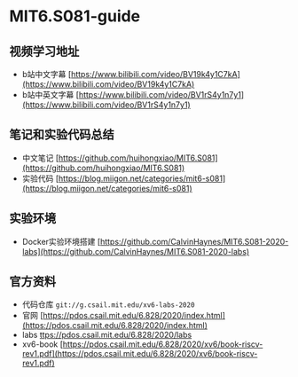 # MIT6.S081-guide

## 视频学习地址
- b站中文字幕  [https://www.bilibili.com/video/BV19k4y1C7kA](https://www.bilibili.com/video/BV19k4y1C7kA)
- b站中英文字幕  [https://www.bilibili.com/video/BV1rS4y1n7y1](https://www.bilibili.com/video/BV1rS4y1n7y1)

## 笔记和实验代码总结
- 中文笔记 [https://github.com/huihongxiao/MIT6.S081](https://github.com/huihongxiao/MIT6.S081)  
- 实验代码 [https://blog.miigon.net/categories/mit6-s081](https://blog.miigon.net/categories/mit6-s081)

## 实验环境
- Docker实验环境搭建 [https://github.com/CalvinHaynes/MIT6.S081-2020-labs](https://github.com/CalvinHaynes/MIT6.S081-2020-labs)

## 官方资料
- 代码仓库 `git://g.csail.mit.edu/xv6-labs-2020`
- 官网 [https://pdos.csail.mit.edu/6.828/2020/index.html](https://pdos.csail.mit.edu/6.828/2020/index.html)
- labs [ttps://pdos.csail.mit.edu/6.828/2020/labs](https://pdos.csail.mit.edu/6.828/2020/labs)
- xv6-book [https://pdos.csail.mit.edu/6.828/2020/xv6/book-riscv-rev1.pdf](https://pdos.csail.mit.edu/6.828/2020/xv6/book-riscv-rev1.pdf)
